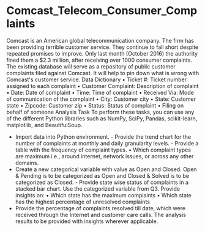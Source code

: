 # Comcast_Telecom_Consumer_Complaints

Comcast is an American global telecommunication company. The firm has been providing terrible customer service. They continue to fall short despite repeated promises to improve. Only last month (October 2016) the authority fined them a $2.3 million, after receiving over 1000 consumer complaints. The existing database will serve as a repository of public customer complaints filed against Comcast. It will help to pin down what is wrong with Comcast's customer service.
Data Dictionary
• Ticket #: Ticket number assigned to each complaint
• Customer Complaint: Description of complaint
• Date: Date of complaint
• Time: Time of complaint
• Received Via: Mode of communication of the complaint
• City: Customer city
• State: Customer state
• Zipcode: Customer zip
• Status: Status of complaint
• Filing on behalf of someone
Analysis Task
To perform these tasks, you can use any of the different Python libraries such as NumPy, SciPy, Pandas, scikit-learn, matplotlib, and BeautifulSoup.
- Import data into Python environment. - Provide the trend chart for the number of complaints at monthly and daily granularity levels. - Provide a table with the frequency of complaint types.
• Which complaint types are maximum i.e., around internet, network issues, or across any other domains.
- Create a new categorical variable with value as Open and Closed. Open & Pending is to be categorized as Open and Closed & Solved is to be categorized as Closed. - Provide state wise status of complaints in a stacked bar chart. Use the categorized variable from Q3. Provide insights on:
• Which state has the maximum complaints
• Which state has the highest percentage of unresolved complaints
- Provide the percentage of complaints resolved till date, which were received through the Internet and customer care calls.
The analysis results to be provided with insights wherever applicable.
